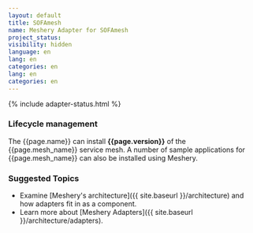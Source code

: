 ```yaml
---
layout: default
title: SOFAmesh
name: Meshery Adapter for SOFAmesh
project_status: 
visibility: hidden
language: en
lang: en
categories: en
lang: en
categories: en
---
```

{% include adapter-status.html %}

### Lifecycle management

The {{page.name}} can install **{{page.version}}** of the {{page.mesh_name}} service mesh. A number of sample applications for {{page.mesh_name}} can also be installed using Meshery.

### Suggested Topics

- Examine [Meshery's architecture]({{ site.baseurl }}/architecture) and how adapters fit in as a component.
- Learn more about [Meshery Adapters]({{ site.baseurl }}/architecture/adapters).

